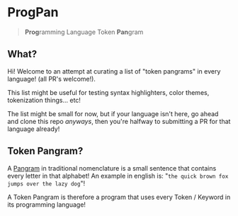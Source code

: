 # ProgPan 

> **Prog**ramming Language Token **Pan**gram

## What?

Hi! Welcome to an attempt at curating a list of "token pangrams" in every language! (all PR's welcome!).

This list might be useful for testing syntax highlighters, color themes, tokenization things... etc!

The list might be small for now, but if your language isn't here, go ahead and clone this repo _anyways_, then you're halfway to submitting a PR for that language already!

## Token Pangram?

A [Pangram](https://en.wikipedia.org/wiki/Pangram) in traditional nomenclature is a small sentence that contains every letter in that alphabet! An example in english is: "`the quick brown fox jumps over the lazy dog`"!

A Token Pangram is therefore a program that uses every Token / Keyword in its programming language!
